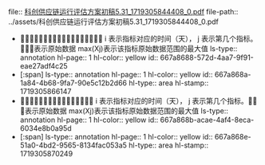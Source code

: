 file:: [科创供应链运行评估方案初稿5.31_1719305844408_0.pdf](../assets/科创供应链运行评估方案初稿5.31_1719305844408_0.pdf)
file-path:: ../assets/科创供应链运行评估方案初稿5.31_1719305844408_0.pdf

- 𝐀𝐀𥠀表示标准化后的指标值，其中 i 表示指标对应的时间（天）， j 表示第几个指标。𝐀𝐀𥠀表示原始数据 max(Xj)表示该指标原始数据范围的最大值
  ls-type:: annotation
  hl-page:: 1
  hl-color:: yellow
  id:: 667a8688-572d-4aa7-9f91-eae27adf4c25
- [:span]
  ls-type:: annotation
  hl-page:: 1
  hl-color:: yellow
  id:: 667a868a-1a84-4b68-9fa7-90e5c12b2d66
  hl-type:: area
  hl-stamp:: 1719305866147
- 𝐀𝐀𥠀表示标准化后的指标值，其中 i 表示指标对应的时间（天）， j 表示第几个指标。𝐀𝐀𥠀表示原始数据 max(Xj)表示该指标原始数据范围的最大值
  ls-type:: annotation
  hl-page:: 1
  hl-color:: yellow
  id:: 667a868b-acae-4af4-8eca-6034e8b0a95d
- [:span]
  ls-type:: annotation
  hl-page:: 1
  hl-color:: yellow
  id:: 667a868e-51a0-4bd2-9565-8134fac053a5
  hl-type:: area
  hl-stamp:: 1719305870249